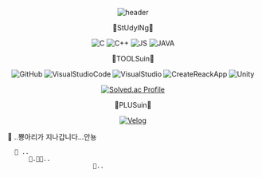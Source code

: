 <div align="center">
  
  ![header](https://capsule-render.vercel.app/api?type=slice&color=gradient&height=200&section=footer&text=SUIN%20&fontSize=100)

 🐥StUdyINg🐤
  
  ![C](https://img.shields.io/badge/C-A8B9CC?style=flat-square&logo=C&logoColor=blue)
  ![C++](https://img.shields.io/badge/C++-00599C?style=flat-square&logo=C%2B%2B&logoColor=white)
  ![JS](https://img.shields.io/badge/JavaScript-F7DF1E?style=flat-square&logo=JavaScript&logoColor=black)
  ![JAVA](https://img.shields.io/badge/JAVA-007396?style=flat-square&logo=JAVA&logoColor=white)
  
  🐤TOOLSuin🐥
  
  ![GitHub](https://img.shields.io/badge/GitHub-181717?style=flat-square&logo=GitHub&logoColor=white)
  ![VisualStudioCode](https://img.shields.io/badge/Visual_Studio_Code-007ACC?style=flat-square&logo=VisualStudioCode&logoColor=white)
  ![VisualStudio](https://img.shields.io/badge/Visual_Studio-5C2D91?style=flat-square&logo=VisualStudio&logoColor=white)
  ![CreateReackApp](https://img.shields.io/badge/Create_React_App-09D3AC?style=flat-square&logo=CreateReactApp&logoColor=black)
  ![Unity](https://img.shields.io/badge/Unity-FFFFFF?style=flat-square&logo=Unity&logoColor=black)
  
  [![Solved.ac Profile](http://mazassumnida.wtf/api/v2/generate_badge?boj=su96in43)](https://solved.ac/su96in43/)

  🐣PLUSuin🐣
  
  [![Velog](https://img.shields.io/badge/Velog-20C997?style=flat-square&logo=Velog&logoColor=black)](https://velog.io/@su96in43)

</div>
<div align="left">
  🐤 ..뿅아리가 지나갑니다...안뇽
  
      🐤 ..
          🐤.🐤🐤..
                            🐤..
</div>

